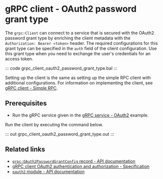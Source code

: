 # gRPC client - OAuth2 password grant type 

The `grpc:Client` can connect to a service that is secured with the OAuth2 password grant type by enriching the client metadata with the `Authorization: Bearer <token>` header. The required configurations for this grant type can be specified in the `auth` field of the client configuration. Use this grant type when you need to exchange the user's credentials for an access token.

   ::: code grpc_client_oauth2_password_grant_type.bal :::

Setting up the client is the same as setting up the simple RPC client with additional configurations. For information on implementing the client, see [gRPC client - Simple RPC](/learn/by-example/grpc-client-simple/).

## Prerequisites
- Run the gRPC service given in the [gRPC service - OAuth2](/learn/by-example/grpc-service-oauth2/) example.

Run the client by executing the command below.

   ::: out grpc_client_oauth2_password_grant_type.out :::

## Related links
- [`grpc:OAuth2PasswordGrantConfig` record - API documentation](https://lib.ballerina.io/ballerina/grpc/latest/records/OAuth2PasswordGrantConfig)
- [gRPC client OAuth2 authentication and authorization - Specification](/spec/grpc/#5118-client---oauth2)
- [`oauth2` module - API documentation](https://lib.ballerina.io/ballerina/oauth2/latest/)
